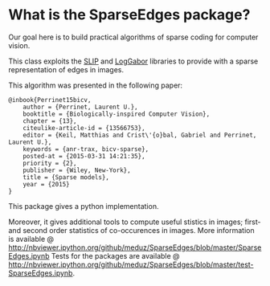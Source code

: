 What is the SparseEdges package?
================================

Our goal here is to build practical algorithms of sparse coding for computer vision.

This class exploits the [SLIP](https://pythonhosted.org/SLIP/) and [LogGabor](https://pythonhosted.org/LogGabor/) libraries to provide with a sparse representation of edges in images.

This algorithm was presented in the following paper:

~~~~{.bibtex}
@inbook{Perrinet15bicv,
    author = {Perrinet, Laurent U.},
    booktitle = {Biologically-inspired Computer Vision},
    chapter = {13},
    citeulike-article-id = {13566753},
    editor = {Keil, Matthias and Crist\'{o}bal, Gabriel and Perrinet, Laurent U.},
    keywords = {anr-trax, bicv-sparse},
    posted-at = {2015-03-31 14:21:35},
    priority = {2},
    publisher = {Wiley, New-York},
    title = {Sparse models},
    year = {2015}
}
~~~~

This package gives a python implementation.

Moreover, it gives additional tools to compute useful stistics in images; first- and second order statistics of co-occurences in images.
More information is available @ http://nbviewer.ipython.org/github/meduz/SparseEdges/blob/master/SparseEdges.ipynb
Tests for the packages are available @ http://nbviewer.ipython.org/github/meduz/SparseEdges/blob/master/test-SparseEdges.ipynb.

